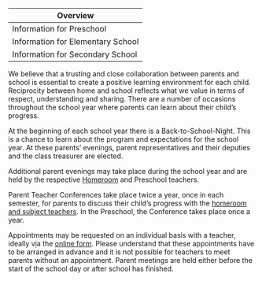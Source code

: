 | Overview |
| --- |
| Information for Preschool | yes |
| Information for Elementary School | yes |
| Information for Secondary School | yes |

We believe that a trusting and close collaboration between parents and school is essential to create a positive learning environment for each child. Reciprocity between home and school reflects what we value in terms of respect, understanding and sharing. There are a number of occasions throughout the school year where parents can learn about their child’s progress.

At the beginning of each school year there is a Back-to-School-Night. This is a chance to learn about the program and expectations for the school year. At these parents’ evenings, parent representatives and their deputies and the class treasurer are elected.

Additional parent evenings may take place during the school year and are held by the respective [Homeroom](https://en.wiki.accadis-isb.net/Homeroom_Teacher_and_Subject_Teacher "Homeroom Teacher and Subject Teacher") and Preschool teachers.

Parent Teacher Conferences take place twice a year, once in each semester, for parents to discuss their child’s progress with the [homeroom and subject teachers](https://en.wiki.accadis-isb.net/Homeroom_Teacher_and_Subject_Teacher "Homeroom Teacher and Subject Teacher"). In the Preschool, the Conference takes place once a year.

Appointments may be requested on an individual basis with a teacher, ideally vịa the [online form](https://www.accadis-isb.eu/isb-anfragen-inquiries). Please understand that these appointments have to be arranged in advance and it is not possible for teachers to meet parents without an appointment. Parent meetings are held either before the start of the school day or after school has finished.